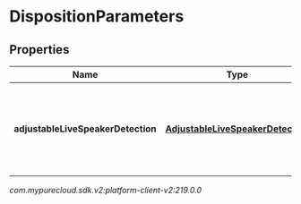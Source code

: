 # DispositionParameters


## Properties

| Name | Type | Description | Notes |
| ------------ | ------------- | ------------- | ------------- |
| **adjustableLiveSpeakerDetection** | [**AdjustableLiveSpeakerDetection**](AdjustableLiveSpeakerDetection) | ALSD evaluation inputs and output (isPersonalLikely) of the ALSD detector the last time it ran on the call (could be multiple times) |  [optional] |




_com.mypurecloud.sdk.v2:platform-client-v2:219.0.0_
